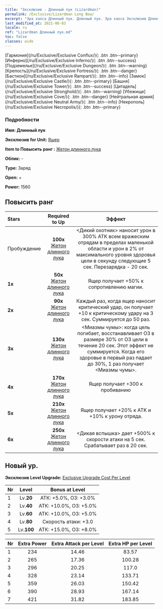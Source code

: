 ```yaml
---
title: "Эксклюзив - Длинный лук (Lizardman)"
permalink: /Exclusive/Lizardman Long Bow/
excerpt: "Эра хаоса Длинный лук. Длинный лук. Эра хаоса Эксклюзив Длинный лук. Ящер Эксклюзив."
last_modified_at: 2021-06-03
locale: ru
ref: "Lizardman Длинный лук.md"
toc: false
classes: wide
---
```

 [Гармония](/ru/Exclusive/Exclusive Conflux/){: .btn .btn--primary} [Инферно](/ru/Exclusive/Exclusive Inferno/){: .btn .btn--success} [Подземелье](/ru/Exclusive/Exclusive Dungeon/){: .btn .btn--warning} [Крепость](/ru/Exclusive/Exclusive Fortress/){: .btn .btn--danger} [Бастион](/ru/Exclusive/Exclusive Rampart/){: .btn .btn--info} [Замок](/ru/Exclusive/Exclusive Castle/){: .btn .btn--primary} [Башня](/ru/Exclusive/Exclusive Tower/){: .btn .btn--success} [Цитадель](/ru/Exclusive/Exclusive Stronghold/){: .btn .btn--warning} [Убежище](/ru/Exclusive/Exclusive Cove/){: .btn .btn--danger} [Нейтральная армия](/ru/Exclusive/Exclusive Neutral Army/){: .btn .btn--info} [Некрополь](/ru/Exclusive/Exclusive Necropolis/){: .btn .btn--primary} 

### Подробности
 **Имя: Длинный лук** 

 **Эксклюзив for Unit:** [Ящер](/ru/units/Lizardman/) 

 **Item to Повысить ранг :** [Жетон длинного лука](/ItemsRU/con_914/)

 **Облик:** -

 **Type:** Заряд

 **Open:** +

 **Power:** 1560

## Повысить ранг 

  |     Stars    |  Required to Up | Эффект |
  |:-------------|:---------------:|:---------------:|
  |  Пробуждение  | **100x** [Жетон длинного лука](/ItemsRU/con_914/) | <Дикий охотник> наносит урон в 300% ATK всем вражеским отрядам в пределах маленькой области и урон в 2% от максимального уровня здоровья цели в секунду следующие 5 сек. Перезарядка - 20 сек. |
  | **1x** <i class="fas fa-star"/> | **50x** [Жетон длинного лука](/ItemsRU/con_914/) | Ящер получает +50% к сопротивлению магии. |
  | **2x** <i class="fas fa-star"/> | **90x** [Жетон длинного лука](/ItemsRU/con_914/) | Каждый раз, когда ящер наносит критический удар, он получает +10 к критическому удару на 3 сек. Суммируется до 50 раз. |
  | **3x** <i class="fas fa-star"/> | **130x** [Жетон длинного лука](/ItemsRU/con_914/) | <Миазмы чумы>: когда цель погибает, восстанавливает ОЗ в размере 30% от ОЗ цели в течение 20 сек. Этот эффект не суммируется. Когда его здоровье в первый раз падает до 30%, 1 раз получает <Миазмы чумы>. |
  | **4x** <i class="fas fa-star"/> | **170x** [Жетон длинного лука](/ItemsRU/con_914/) | Ящер получает +300 к пробиванию |
  | **5x** <i class="fas fa-star"/> | **210x** [Жетон длинного лука](/ItemsRU/con_914/) | Ящер получает +20% к ATK и +10% к урону отряда. |
  | **6x** <i class="fas fa-star"/> | **250x** [Жетон длинного лука](/ItemsRU/con_914/) | <Дикая вспышка> дает +500% к скорости атаки на 5 сек. Срабатывает раз в 20 сек. |


## Новый ур.
 **Эксклюзив Level Upgrade:** [Exclusive Upgrade Cost Per Level](/Exclusive/ExclusiveUpgradeCostPerLevel/)

  |  Nr  |   Level  | Bonus at Level |
  |:-----|:--------:|:--------------:|
  | 1 | Lv.**20** | АТК: +5.0%, ОЗ: +3.0% |
  | 2 | Lv.**40** | АТК: +10.0%, ОЗ: +5.0% |
  | 3 | Lv.**60** | АТК: +10.0%, ОЗ: +5.0% |
  | 4 | Lv.**80** | Скорость атаки: +3.0 |
  | 5 | Lv.**100** | АТК: +15.0%, ОЗ: +8.0% |


  |  Nr  |  Extra Power | Extra Attack per Level | Extra HP per Level |
  |:-----|:--------:|:--------:|:--------:|
  | 1 | 234 | 14.46 | 83.57 |
  | 2 | 265 | 17.36 | 100.28 |
  | 3 | 296 | 20.25 | 117.0 |
  | 4 | 328 | 23.14 | 133.71 |
  | 5 | 359 | 26.03 | 150.42 |
  | 6 | 390 | 28.93 | 167.14 |
  | 7 | 421 | 31.82 | 183.85 |


